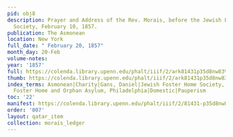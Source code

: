 ```yaml
---
pid: obj8
description: Prayer and Address of the Rev. Morais, before the Jewish Foster Home
  Society, February 10, 1857.
publication: The Asmonean
location: New York
full_date: " February 20, 1857"
month_day: 20-Feb
volume-notes:
year: '1857'
full: https://colenda.library.upenn.edu/phalt/iiif/2/ark81431p35d8nw83%2FSHA256E-s8154842--3c7b7d60914f958a503f88146acf2fe5e53773b7023e0cd246f0be7f2ecf1e36.jpeg/full/3500,/0/default.jpg
thumb: https://colenda.library.upenn.edu/phalt/iiif/2/ark81431p35d8nw83%2FSHA256E-s8154842--3c7b7d60914f958a503f88146acf2fe5e53773b7023e0cd246f0be7f2ecf1e36.jpeg/full/!200,200/0/default.jpg
index_terms: Asmonean|Charity|Gans, Daniel|Jewish Foster Home Society, Philadelphia|Jewish
  Foster Home and Orphan Asylum, Philadelphia|Domestic|Pauperism
toc: '22'
manifest: https://colenda.library.upenn.edu/phalt/iiif/2/81431-p35d8nw83/manifest
order: '007'
layout: qatar_item
collection: morais_ledger
---
```

